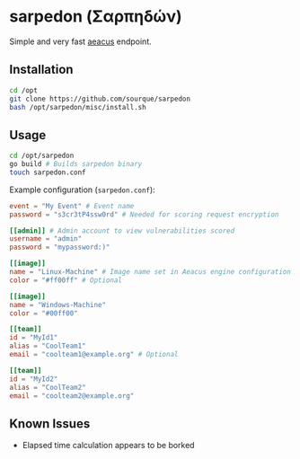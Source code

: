 # sarpedon (Σαρπηδών)

Simple and very fast [aeacus](https://github.com/sourque/aeacus) endpoint.

## Installation

```bash
cd /opt
git clone https://github.com/sourque/sarpedon
bash /opt/sarpedon/misc/install.sh
```

## Usage
```bash
cd /opt/sarpedon
go build # Builds sarpedon binary
touch sarpedon.conf
```

Example configuration (`sarpedon.conf`):

```toml
event = "My Event" # Event name
password = "s3cr3tP4ssw0rd" # Needed for scoring request encryption

[[admin]] # Admin account to view vulnerabilities scored
username = "admin"
password = "mypassword:)"

[[image]]
name = "Linux-Machine" # Image name set in Aeacus engine configuration
color = "#ff00ff" # Optional

[[image]]
name = "Windows-Machine"
color = "#00ff00"

[[team]]
id = "MyId1"
alias = "CoolTeam1"
email = "coolteam1@example.org" # Optional

[[team]]
id = "MyId2"
alias = "CoolTeam2"
email = "coolteam2@example.org"
```
## Known Issues
- Elapsed time calculation appears to be borked
